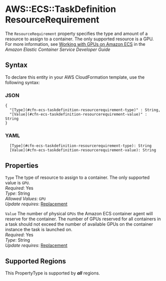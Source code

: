 # AWS::ECS::TaskDefinition ResourceRequirement<a name="aws-properties-ecs-taskdefinition-resourcerequirement"></a>

The `ResourceRequirement` property specifies the type and amount of a resource to assign to a container\. The only supported resource is a GPU\. For more information, see [Working with GPUs on Amazon ECS](https://docs.aws.amazon.com/AmazonECS/latest/developerguide/ecs-gpu.html) in the *Amazon Elastic Container Service Developer Guide* 

## Syntax<a name="aws-properties-ecs-taskdefinition-resourcerequirement-syntax"></a>

To declare this entity in your AWS CloudFormation template, use the following syntax:

### JSON<a name="aws-properties-ecs-taskdefinition-resourcerequirement-syntax.json"></a>

```
{
  "[Type](#cfn-ecs-taskdefinition-resourcerequirement-type)" : String,
  "[Value](#cfn-ecs-taskdefinition-resourcerequirement-value)" : String
}
```

### YAML<a name="aws-properties-ecs-taskdefinition-resourcerequirement-syntax.yaml"></a>

```
  [Type](#cfn-ecs-taskdefinition-resourcerequirement-type): String
  [Value](#cfn-ecs-taskdefinition-resourcerequirement-value): String
```

## Properties<a name="aws-properties-ecs-taskdefinition-resourcerequirement-properties"></a>

`Type`  <a name="cfn-ecs-taskdefinition-resourcerequirement-type"></a>
The type of resource to assign to a container\. The only supported value is `GPU`\.  
*Required*: Yes  
*Type*: String  
*Allowed Values*: `GPU`  
*Update requires*: [Replacement](https://docs.aws.amazon.com/AWSCloudFormation/latest/UserGuide/using-cfn-updating-stacks-update-behaviors.html#update-replacement)

`Value`  <a name="cfn-ecs-taskdefinition-resourcerequirement-value"></a>
The number of physical `GPUs` the Amazon ECS container agent will reserve for the container\. The number of GPUs reserved for all containers in a task should not exceed the number of available GPUs on the container instance the task is launched on\.  
*Required*: Yes  
*Type*: String  
*Update requires*: [Replacement](https://docs.aws.amazon.com/AWSCloudFormation/latest/UserGuide/using-cfn-updating-stacks-update-behaviors.html#update-replacement)

## Supported Regions

This PropertyType is supported by ***all*** regions.